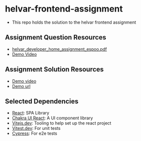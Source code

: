 # helvar-frontend-assignment
- This repo holds the solution to the helvar frontend assignment

## Assignment Question Resources
- [helvar_developer_home_assignment_espoo.pdf](https://github.com/bolub/helvar-frontend-assignment/files/12136298/helvar_developer_home_assignment_espoo.pdf)
- [Demo Video](https://github.com/bolub/helvar-frontend-assignment/assets/32560317/22f9d4bb-dda2-431e-8609-3a7090e67ad4)

## Assignment Solution Resources
- [Demo video](https://www.loom.com/share/3957025dd3e44d7e82103c12e450ec53?sid=8540cec0-f6bf-4d34-81b1-59dda0ca5dff)
- [Demo url](https://bolu-helvar-assignment-solution.vercel.app/)

## Selected Dependencies
- [React](https://react.dev/): SPA Library 
- [Chakra UI React](https://chakra-ui.com/): A UI component library
- [Vitejs.dev](https://vitejs.dev/): Tooling to help set up the react project
- [Vitest.dev](https://vitest.dev/): For unit tests
- [Cypress](https://cypress.io/): For e2e tests
